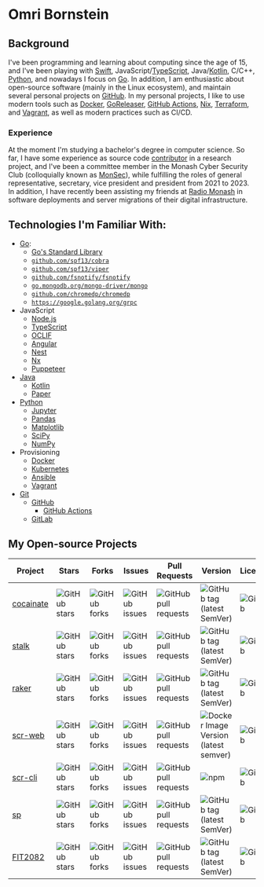 # Omri Bornstein
## Background
I've been programming and learning about computing since the age of 15, and I've been playing with [Swift](https://www.swift.org), JavaScript/[TypeScript](https://typescriptlang.org), Java/[Kotlin](https://kotlinlang.org), C/C++, [Python](https://python.org), and nowadays I focus on [Go](https://go.dev). In addition, I am enthusiastic about open-source software (mainly in the Linux ecosystem), and maintain several personal projects on [GitHub](https://github.com/AppleGamer22). In my personal projects, I like to use modern tools such as [Docker](https://www.docker.com), [GoReleaser](https://goreleaser.com), [GitHub Actions](https://github.com/features/actions), [Nix](https://nixos.org), [Terraform](https://www.terraform.io), and [Vagrant](https://www.vagrantup.com), as well as modern practices such as CI/CD.

### Experience
At the moment I'm studying a bachelor's degree in computer science. So far, I have some experience as source code [contributor](https://github.com/AppleGamer22/FIT2082) in a research project, and I've been a committee member in the Monash Cyber Security Club (colloquially known as [MonSec](https://monsec.io/team/)), while fulfilling the roles of general representative, secretary, vice president and president from 2021 to 2023. In addition, I have recently been assisting my friends at [Radio Monash](https://www.radiomonash.online) in software deployments and server migrations of their digital infrastructure.

## Technologies I'm Familiar With:
* [Go](http://go.dev):
	* [Go's Standard Library](https://pkg.go.dev/std)
	* [`github.com/spf13/cobra`](https://github.com/spf13/cobra)
	* [`github.com/spf13/viper`](https://github.com/spf13/viper)
	* [`github.com/fsnotify/fsnotify`](https://github.com/fsnotify/fsnotify)
	* [`go.mongodb.org/mongo-driver/mongo`](https://github.com/mongodb/mongo-go-driver)
	* [`github.com/chromedp/chromedp`](https://github.com/chromedp/chromedp)
    * [`https://google.golang.org/grpc`](https://github.com/grpc/grpc-go)
* JavaScript
	* [Node.js](https://nodejs.org)
	* [TypeScript](https://typescriptlang.org)
	* [OCLIF](https://oclif.io)
	* [Angular](https://angular.io)
	* [Nest](https://nestjs.com)
	* [Nx](https://nx.dev)
	* [Puppeteer](https://pptr.dev)
* [Java](https://openjdk.java.net)
	* [Kotlin](https://kotlinlang.org)
	* [Paper](https://papermc.io)
* [Python](https://python.org)
	* [Jupyter](https://jupyter.org)
	* [Pandas](https://pandas.pydata.org)
	* [Matplotlib](https://matplotlib.org)
	* [SciPy](https://scipy.org)
	* [NumPy](https://numpy.org)
* Provisioning
	* [Docker](http://docker.com)
	* [Kubernetes](https://kubernetes.io)
	* [Ansible](https://ansible.com)
	* [Vagrant](https://vagrantup.com)
* [Git](https://git-scm.com)
	* [GitHub](https://github.com)
		* [GitHub Actions](https://github.com/features/actions)
	* [GitLab](https://gitlab.com)

## My Open-source Projects
Project|Stars|Forks|Issues|Pull Requests|Version|License
-|-|-|-|-|-|-
[cocainate](https://github.com/AppleGamer22/cocainate)|![GitHub stars](https://img.shields.io/github/stars/AppleGamer22/cocainate)|![GitHub forks](https://img.shields.io/github/forks/AppleGamer22/cocainate)|![GitHub issues](https://img.shields.io/github/issues/AppleGamer22/cocainate)|![GitHub pull requests](https://img.shields.io/github/issues-pr/AppleGamer22/cocainate)|![GitHub tag (latest SemVer)](https://img.shields.io/github/v/tag/AppleGamer22/cocainate?label=version&logo=github)|![GitHub](https://img.shields.io/github/license/AppleGamer22/cocainate?logo=github)
[stalk](https://github.com/AppleGamer22/stalk)|![GitHub stars](https://img.shields.io/github/stars/AppleGamer22/stalk)|![GitHub forks](https://img.shields.io/github/forks/AppleGamer22/stalk)|![GitHub issues](https://img.shields.io/github/issues/AppleGamer22/stalk)|![GitHub pull requests](https://img.shields.io/github/issues-pr/AppleGamer22/stalk)|![GitHub tag (latest SemVer)](https://img.shields.io/github/v/tag/AppleGamer22/stalk?label=version&logo=github)|![GitHub](https://img.shields.io/github/license/AppleGamer22/stalk?logo=github)
[raker](https://github.com/AppleGamer22/raker)|![GitHub stars](https://img.shields.io/github/stars/AppleGamer22/raker)|![GitHub forks](https://img.shields.io/github/forks/AppleGamer22/raker)|![GitHub issues](https://img.shields.io/github/issues/AppleGamer22/raker)|![GitHub pull requests](https://img.shields.io/github/issues-pr/AppleGamer22/raker)|![GitHub tag (latest SemVer)](https://img.shields.io/github/v/tag/AppleGamer22/raker?label=version&logo=github)|![GitHub](https://img.shields.io/github/license/AppleGamer22/raker?logo=github)
[scr-web](https://github.com/AppleGamer22/scr-web)|![GitHub stars](https://img.shields.io/github/stars/AppleGamer22/scr-web)|![GitHub forks](https://img.shields.io/github/forks/AppleGamer22/scr-web)|![GitHub issues](https://img.shields.io/github/issues/AppleGamer22/scr-web)|![GitHub pull requests](https://img.shields.io/github/issues-pr/AppleGamer22/scr-web)|![Docker Image Version (latest semver)](https://img.shields.io/docker/v/applegamer22/scr-web?logo=docker)|![GitHub](https://img.shields.io/github/license/AppleGamer22/scr-web?logo=github)
[scr-cli](https://github.com/AppleGamer22/scr-cli)|![GitHub stars](https://img.shields.io/github/stars/AppleGamer22/scr-cli)|![GitHub forks](https://img.shields.io/github/forks/AppleGamer22/scr-cli)|![GitHub issues](https://img.shields.io/github/issues/AppleGamer22/scr-cli)|![GitHub pull requests](https://img.shields.io/github/issues-pr/AppleGamer22/scr-cli)|![npm](https://img.shields.io/npm/v/@applegamer22/scr-cli?logo=npm)|![GitHub](https://img.shields.io/github/license/AppleGamer22/scr-cli?logo=github)
[sp](https://github.com/AppleGamer22/sp)|![GitHub stars](https://img.shields.io/github/stars/AppleGamer22/sp)|![GitHub forks](https://img.shields.io/github/forks/AppleGamer22/sp)|![GitHub issues](https://img.shields.io/github/issues/AppleGamer22/sp)|![GitHub pull requests](https://img.shields.io/github/issues-pr/AppleGamer22/sp)|![GitHub tag (latest SemVer)](https://img.shields.io/github/v/tag/AppleGamer22/sp?label=version&logo=github)|![GitHub](https://img.shields.io/github/license/AppleGamer22/sp?logo=github)
[FIT2082](https://github.com/AppleGamer22/FIT2082)|![GitHub stars](https://img.shields.io/github/stars/AppleGamer22/FIT2082)|![GitHub forks](https://img.shields.io/github/forks/AppleGamer22/FIT2082)|![GitHub issues](https://img.shields.io/github/issues/AppleGamer22/FIT2082)|![GitHub pull requests](https://img.shields.io/github/issues-pr/AppleGamer22/FIT2082)|![GitHub tag (latest SemVer)](https://img.shields.io/github/v/tag/AppleGamer22/FIT2082?label=version&logo=github)|![GitHub](https://img.shields.io/github/license/AppleGamer22/FIT2082?logo=github)

